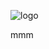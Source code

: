  ![logo](https://raw.githubusercontent.com/MERO-M-M/MERO-M-M.github.io/master/Capture.PNG)                                  

   mmm

